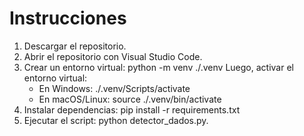 # Instrucciones

1. Descargar el repositorio.
2. Abrir el repositorio con Visual Studio Code.
3. Crear un entorno virtual:
   python -m venv ./.venv
   Luego, activar el entorno virtual:
   - En Windows:
     ./.venv/Scripts/activate
   - En macOS/Linux:
     source ./.venv/bin/activate
4. Instalar dependencias:
   pip install -r requirements.txt
5. Ejecutar el script:
   python detector_dados.py.
